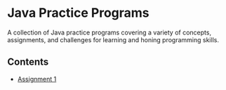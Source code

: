 # Java Practice Programs

A collection of Java practice programs covering a variety of concepts, assignments, and challenges for learning and honing programming skills.

## Contents

- [Assignment 1](Assignment1/README.md)

